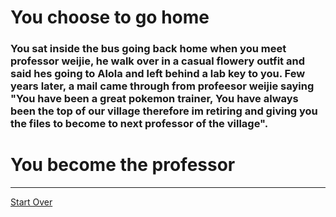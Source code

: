 # You choose to go home
### You sat inside the bus going back home when you meet professor weijie, he walk over in a casual flowery outfit and said hes going to Alola and left behind a lab key to you. Few years later, a mail came through from profeesor weijie saying "You have been a great pokemon trainer, You have always been the top of our village therefore im retiring and giving you the files to become to next professor of the village".
# You become the professor
---
[Start Over](start.md)  